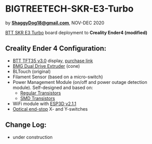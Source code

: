 # BIGTREETECH-SKR-E3-Turbo
by **ShaggyDog18@gmail.com**, NOV-DEC 2020

[BTT SKR E3 Turbo](https://github.com/bigtreetech/BIGTREETECH-SKR-E3-Turbo) board deployment to **Creality Ender4 (modified)**

## Creality Ender 4 Configuration:
- [BTT TFT35 v3.0](https://github.com/bigtreetech/BIGTREETECH-TFT35-V3.0) display, [purchase link](http://got.by/3x2p80)
- [BMG Dual Drive Extruder](http://got.by/45s1vg) (cone)
- BLTouch (original)
- Filament Sensor (based on a micro-switch)
- Power Management Module (on/off and power outage detection module). Self-designed and based on: 
  - [Regular Transistors](https://easyeda.com/Sergiy/lrgd-power-controller-3d-pinter_copy)
  - [SMD Transistors](https://easyeda.com/Sergiy/lrgd-power-controller-3d-pinter_copy_copy_copy) 
- WiFi module with [ESP3D v2.1.1](https://github.com/luc-github/ESP3D)
- [Optical end-stop](http://got.by/3czias) X- and Y-switches

## Change Log:
- under construction
